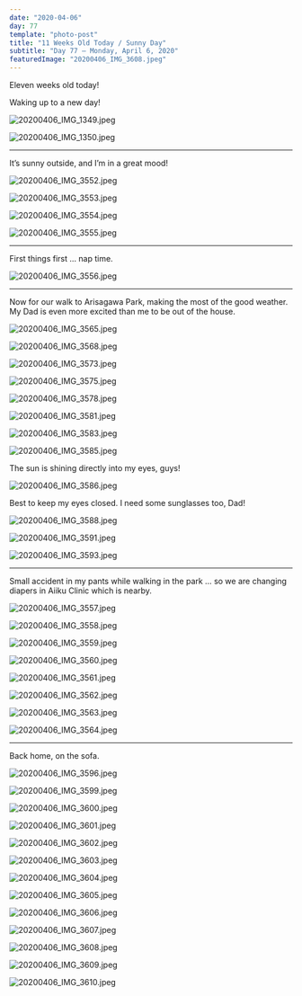 ```yaml
---
date: "2020-04-06"
day: 77
template: "photo-post"
title: "11 Weeks Old Today / Sunny Day"
subtitle: "Day 77 – Monday, April 6, 2020"
featuredImage: "20200406_IMG_3608.jpeg"
---
```


Eleven weeks old today!

Waking up to a new day!

![20200406_IMG_1349.jpeg](20200406_IMG_1349.jpeg)

![20200406_IMG_1350.jpeg](20200406_IMG_1350.jpeg)

<hr />

It’s sunny outside, and I’m in a great mood!

![20200406_IMG_3552.jpeg](20200406_IMG_3552.jpeg)

![20200406_IMG_3553.jpeg](20200406_IMG_3553.jpeg)

![20200406_IMG_3554.jpeg](20200406_IMG_3554.jpeg)

![20200406_IMG_3555.jpeg](20200406_IMG_3555.jpeg)

<hr />

First things first … nap time.

![20200406_IMG_3556.jpeg](20200406_IMG_3556.jpeg)

<hr />

Now for our walk to Arisagawa Park, making the most of the good weather. My Dad is even more excited than me to be out of the house.

![20200406_IMG_3565.jpeg](20200406_IMG_3565.jpeg)

![20200406_IMG_3568.jpeg](20200406_IMG_3568.jpeg)

![20200406_IMG_3573.jpeg](20200406_IMG_3573.jpeg)

![20200406_IMG_3575.jpeg](20200406_IMG_3575.jpeg)

![20200406_IMG_3578.jpeg](20200406_IMG_3578.jpeg)

![20200406_IMG_3581.jpeg](20200406_IMG_3581.jpeg)

![20200406_IMG_3583.jpeg](20200406_IMG_3583.jpeg)

![20200406_IMG_3585.jpeg](20200406_IMG_3585.jpeg)

The sun is shining directly into my eyes, guys!

![20200406_IMG_3586.jpeg](20200406_IMG_3586.jpeg)

Best to keep my eyes closed. I need some sunglasses too, Dad!

![20200406_IMG_3588.jpeg](20200406_IMG_3588.jpeg)

![20200406_IMG_3591.jpeg](20200406_IMG_3591.jpeg)

![20200406_IMG_3593.jpeg](20200406_IMG_3593.jpeg)

<hr />

Small accident in my pants while walking in the park … so we are changing diapers in Aiiku Clinic which is nearby.

![20200406_IMG_3557.jpeg](20200406_IMG_3557.jpeg)

![20200406_IMG_3558.jpeg](20200406_IMG_3558.jpeg)

![20200406_IMG_3559.jpeg](20200406_IMG_3559.jpeg)

![20200406_IMG_3560.jpeg](20200406_IMG_3560.jpeg)

![20200406_IMG_3561.jpeg](20200406_IMG_3561.jpeg)

![20200406_IMG_3562.jpeg](20200406_IMG_3562.jpeg)

![20200406_IMG_3563.jpeg](20200406_IMG_3563.jpeg)

![20200406_IMG_3564.jpeg](20200406_IMG_3564.jpeg)

<hr />

Back home, on the sofa.

![20200406_IMG_3596.jpeg](20200406_IMG_3596.jpeg)

![20200406_IMG_3599.jpeg](20200406_IMG_3599.jpeg)

![20200406_IMG_3600.jpeg](20200406_IMG_3600.jpeg)

![20200406_IMG_3601.jpeg](20200406_IMG_3601.jpeg)

![20200406_IMG_3602.jpeg](20200406_IMG_3602.jpeg)

![20200406_IMG_3603.jpeg](20200406_IMG_3603.jpeg)

![20200406_IMG_3604.jpeg](20200406_IMG_3604.jpeg)

![20200406_IMG_3605.jpeg](20200406_IMG_3605.jpeg)

![20200406_IMG_3606.jpeg](20200406_IMG_3606.jpeg)

![20200406_IMG_3607.jpeg](20200406_IMG_3607.jpeg)

![20200406_IMG_3608.jpeg](20200406_IMG_3608.jpeg)

![20200406_IMG_3609.jpeg](20200406_IMG_3609.jpeg)

![20200406_IMG_3610.jpeg](20200406_IMG_3610.jpeg)
